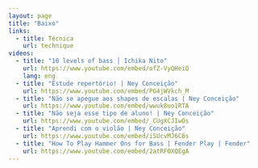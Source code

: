 ```yaml
---
layout: page
title: "Baixo"
links:
  - title: Técnica
    url: technique
videos:
  - title: "10 levels of bass │ Ichika Nito"
    url: https://www.youtube.com/embed/ofZ-VyQHeiQ
    lang: eng
  - title: "Estude repertório! | Ney Conceição"
    url: https://www.youtube.com/embed/PG4jWVkch_M
  - title: "Não se apegue aos shapes de escalas | Ney Conceição"
    url: https://www.youtube.com/embed/wwuk8uo1RTA
  - title: "Não seja esse tipo de aluno! | Ney Conceição"
    url: https://www.youtube.com/embed/_CUgXCJIwOs
  - title: "Aprendi com o violão | Ney Conceição"
    url: https://www.youtube.com/embed/iSUcvMJ6C6s
  - title: "How To Play Hammer Ons for Bass | Fender Play | Fender"
    url: https://www.youtube.com/embed/2atRFOXQEgA
---
```

